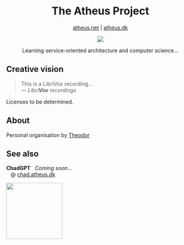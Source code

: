 <h1 align="center">The Atheus Project</h1>
<p align="center"><a href="https://atheus.net">atheus.net</a> | <a href="https://atheus.dk">atheus.dk</a></p>

<p align="center">
  <a href="https://skillicons.dev">
    <img src="https://skillicons.dev/icons?i=kubernetes&perline=1" />
  </a>
</p>
<p align="center">
  Learning service-oriented architecture and computer science...
</p>

## Creative vision
> This is a LibriVox recording...\
> &mdash; <cite>*Libri**Vox** recordings*</cite>

Licenses to be determined.

## About
Personal organisation by [Theodor](https://github.com/7H30D0R)


## See also
**ChadGPT**$~~~$*Coming soon...*\
$~~~$@ [chad.atheus.dk](https://chad.atheus.dk)

<img  src="https://chad.atheus.dk/Gigachad-Transparent.png" width="150">
<!-- TODO: Confirm image license and add attribution -->

[1]: [http://www.quotedb.com/quotes/2112](https://librivox.org/)

